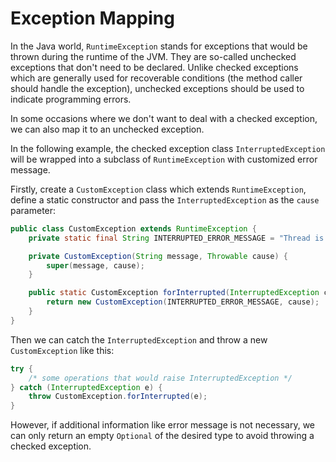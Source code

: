 # Exception Mapping

In the Java world, `RuntimeException` stands for exceptions that would be thrown during the runtime of the JVM. They are so-called unchecked exceptions that don't need to be declared. Unlike checked exceptions which are generally used for recoverable conditions (the method caller should handle the exception), unchecked exceptions should be used to indicate programming errors.

In some occasions where we don't want to deal with a checked exception, we can also map it to an unchecked exception.

In the following example, the checked exception class `InterruptedException` will be wrapped into a subclass of `RuntimeException` with customized error message.

Firstly, create a `CustomException` class which extends `RuntimeException`, define a static constructor and pass the `InterruptedException` as the `cause` parameter:

```java
public class CustomException extends RuntimeException {
    private static final String INTERRUPTED_ERROR_MESSAGE = "Thread is interrupted";

    private CustomException(String message, Throwable cause) {
        super(message, cause);
    }

    public static CustomException forInterrupted(InterruptedException cause) {
        return new CustomException(INTERRUPTED_ERROR_MESSAGE, cause);
    }
}
```

Then we can catch the `InterruptedException` and throw a new `CustomException` like this:

```java
try {
    /* some operations that would raise InterruptedException */
} catch (InterruptedException e) {
    throw CustomException.forInterrupted(e);
}
```

However, if additional information like error message is not necessary, we can only return an empty `Optional` of the desired type to avoid throwing a checked exception.
